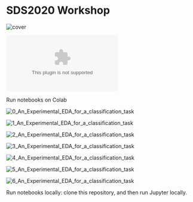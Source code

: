 # SDS2020 Workshop

![cover](https://github.com/claudio1975/SDS2020/blob/master/sds2020_cover.png)


![Presentation](https://github.com/claudio1975/SDS2020/blob/master/EEDA_Presentation.pptx)

Run notebooks on Colab

![0_An_Experimental_EDA_for_a_classification_task](https://github.com/claudio1975/SDS2020/blob/master/notebooks/workshop/0_An_Experimental_EDA_for_a_classification_task.ipynb)

![1_An_Experimental_EDA_for_a_classification_task](https://github.com/claudio1975/SDS2020/blob/master/notebooks/workshop/1_An_Experimental_EDA_for_a_classification_task.ipynb)

![2_An_Experimental_EDA_for_a_classification_task](https://github.com/claudio1975/SDS2020/blob/master/notebooks/workshop/2_An_Experimental_EDA_for_a_classification_task.ipynb)

![3_An_Experimental_EDA_for_a_classification_task](https://github.com/claudio1975/SDS2020/blob/master/notebooks/workshop/3_An_Experimental_EDA_for_a_classification_task.ipynb)

![4_An_Experimental_EDA_for_a_classification_task](https://github.com/claudio1975/SDS2020/blob/master/notebooks/workshop/4_An_Experimental_EDA_for_a_classification_task.ipynb)

![5_An_Experimental_EDA_for_a_classification_task](https://github.com/claudio1975/SDS2020/blob/master/notebooks/workshop/5_An_Experimental_EDA_for_a_classification_task.ipynb)

![6_An_Experimental_EDA_for_a_classification_task](https://github.com/claudio1975/SDS2020/blob/master/notebooks/workshop/6_An_Experimental_EDA_for_a_classification_task.ipynb)

Run notebooks locally: clone this repository, and then run Jupyter locally.
